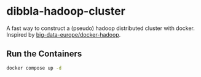 # dibbla-hadoop-cluster

A fast way to construct a (pseudo) hadoop distributed cluster with docker. Inspired by [big-data-europe/docker-hadoop](https://github.com/big-data-europe/docker-hadoop).

## Run the Containers

```bash
docker compose up -d
```